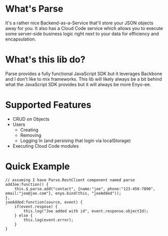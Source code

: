 # What's Parse
It's a rather nice Backend-as-a-Service that'll store your JSON objects away for you. It also has a Cloud Code service which allows you to execute some server-side business logic right next to your data for efficiency and encapsulation.

# What's this lib do?
Parse provides a fully functional JavaScript SDK but it leverages Backbone and I don't like to mix frameworks. This lib will likely always be a bit behind what the JavaScript SDK provides but it will always be more Enyo-ee.

# Supported Features
* CRUD on Objects
* Users
  * Creating
  * Removing
  * Logging In (and persising that login via localStorage)
* Executing Cloud Code modules

# Quick Example
    // assuming I have Parse.RestClient component named parse
    addJoe:function() {
        this.$.parse.add("contact", {name:"joe", phone:"123-456-7890", email:"joe@joe.com"}, enyo.bind(this, "joeAdded"));
    },
    joeAdded:function(source, event) {
        if(event.respose) {
            this.log("Joe added with id", event.response.objectId);
        } else {
            this.log(event.error);
        }
    }